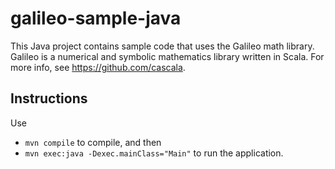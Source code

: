 # galileo-sample-java
This Java project contains sample code that uses the Galileo math library. Galileo is a numerical and symbolic mathematics library written in Scala. For more info, see https://github.com/cascala.

## Instructions
Use
* `mvn compile` to compile, and then  
* `mvn exec:java -Dexec.mainClass="Main"` to run the application.


